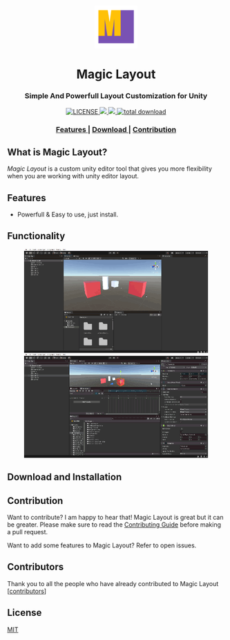 <p align="center"><img src="Documentation/images/logo-transparent.png" width="100" height="100"></p>

<h1 align="center">Magic Layout</h1>

<h3 align="center">Simple And Powerfull Layout Customization for Unity</h3>

<div align="center">
  <!-- License -->
  <a href="LICENSE">
    <img src="https://img.shields.io/github/license/r4hulCorleone/unity-magic-layout.svg" alt="LICENSE">
  </a>

<!-- Issues -->

<a href="https://github.com/r4hulCorleone/unity-magic-layout/issues">
    <img src="https://img.shields.io/github/issues/r4hulCorleone/unity-magic-layout">
  </a>

<!-- Pull Requests -->

<a href="https://github.com/r4hulCorleone/unity-magic-layout/pulls">
    <img src="https://img.shields.io/github/issues-pr/r4hulCorleone/unity-magic-layout">
  </a>

<!-- Downloads total -->

<a href="https://github.com/r4hulCorleone/unity-magic-layout/releases">
    <img src="https://img.shields.io/github/downloads/r4hulCorleone/unity-magic-layout/total.svg" alt="total download">
  </a>

</div>

<div align="center">
  <h3>
    <a href="https://github.comr4hulCorleone/unity-magic-layout#features">
      Features
    </a>
    <span> | </span>
    <a href="https://github.com/r4hulCorleone/unity-magic-layout#download-and-installation">
      Download
    </a>
    <span> | </span>
    <a href="https://github.com/r4hulCorleone/unity-magic-layout#contribution">
      Contribution
    </a>
  </h3>
</div>

## What is Magic Layout?

_Magic Layout_ is a custom unity editor tool that gives you more flexibility when you are working with unity editor layout.

## Features

- Powerfull & Easy to use, just install.

## Functionality
<p align="center">
  <img src="Documentation/gifs/1.gif" width="426" height="240">
  <img src="Documentation/gifs/2.gif" width="426" height="240">
</p>

## Download  and Installation

## Contribution

Want to contribute? I am happy to hear that! Magic Layout is great but it can be greater. Please make sure to read the [Contributing Guide](CONTRIBUTING.md) before making a pull request.

Want to add some features to Magic Layout? Refer to open issues.

## Contributors

Thank you to all the people who have already contributed to Magic Layout [[contributors](https://github.com/r4hulCorleone/unity-magic-layout/graphs/contributors)]

## License

[MIT](https://github.com/r4hulCorleone/unity-magic-layout/blob/develop/LICENSE)
